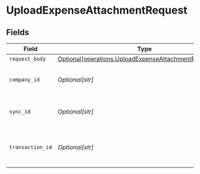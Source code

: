 # UploadExpenseAttachmentRequest


## Fields

| Field                                                                                                                        | Type                                                                                                                         | Required                                                                                                                     | Description                                                                                                                  | Example                                                                                                                      |
| ---------------------------------------------------------------------------------------------------------------------------- | ---------------------------------------------------------------------------------------------------------------------------- | ---------------------------------------------------------------------------------------------------------------------------- | ---------------------------------------------------------------------------------------------------------------------------- | ---------------------------------------------------------------------------------------------------------------------------- |
| `request_body`                                                                                                               | [Optional[operations.UploadExpenseAttachmentRequestBody]](undefined/models/operations/uploadexpenseattachmentrequestbody.md) | :heavy_minus_sign:                                                                                                           | N/A                                                                                                                          |                                                                                                                              |
| `company_id`                                                                                                                 | *Optional[str]*                                                                                                              | :heavy_check_mark:                                                                                                           | Unique identifier for a company.                                                                                             | 8a210b68-6988-11ed-a1eb-0242ac120002                                                                                         |
| `sync_id`                                                                                                                    | *Optional[str]*                                                                                                              | :heavy_check_mark:                                                                                                           | Unique identifier for a sync.                                                                                                | 6fb40d5e-b13e-11ed-afa1-0242ac120002                                                                                         |
| `transaction_id`                                                                                                             | *Optional[str]*                                                                                                              | :heavy_check_mark:                                                                                                           | The unique identifier for your SMB's transaction.                                                                            | 336694d8-2dca-4cb5-a28d-3ccb83e55eee                                                                                         |